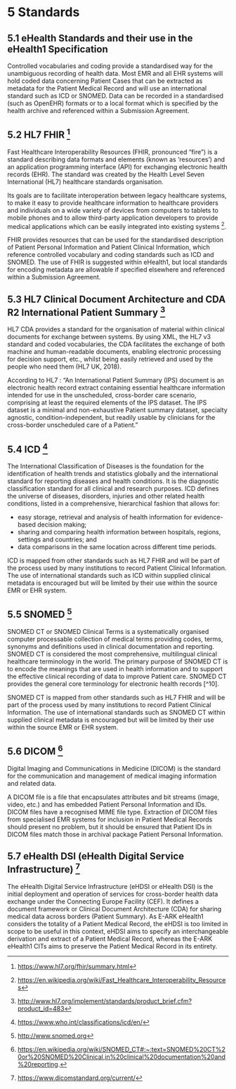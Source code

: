 # 5 Standards
<a name="section5.1"></a>
## 5.1 eHealth Standards and their use in the eHealth1 Specification
Controlled vocabularies and coding provide a standardised way for the unambiguous recording of health data. Most EMR and all EHR systems will hold coded data concerning Patient Cases that can be extracted as metadata for the Patient Medical Record and will use an international standard such as ICD or SNOMED. Data can be recorded in a standardised (such as OpenEHR) formats or to a local format which is specified by the health archive and referenced within a Submission Agreement.
<a name="section5.2"></a>
##  5.2 HL7 FHIR [^1] 
Fast Healthcare Interoperability Resources (FHIR, pronounced “fire”) is a standard describing data formats and elements (known as ‘resources’) and an application programming interface (API) for exchanging electronic health records (EHR). The standard was created by the Health Level Seven International (HL7) healthcare standards organisation.

Its goals are to facilitate interoperation between legacy healthcare systems, to make it easy to provide healthcare information to healthcare providers and individuals on a wide variety of devices from computers to tablets to mobile phones and to allow third-party application developers to provide medical applications which can be easily integrated into existing systems [^2]. 

FHIR provides resources that can be used for the standardised description of Patient Personal Information and Patient Clinical Information, which reference controlled vocabulary and coding standards such as ICD and SNOMED. The use of FHIR is suggested within eHealth1, but local standards for encoding metadata are allowable if specified elsewhere and referenced within a Submission Agreement.
<a name="section5.3"></a>
## 5.3 HL7 Clinical Document Architecture and CDA R2 International Patient Summary [^3]
HL7 CDA provides a standard for the organisation of material within clinical documents for exchange between systems. By using XML, the HL7 v3 standard and coded vocabularies, the CDA facilitates the exchange of both machine and human-readable documents, enabling electronic processing for decision support, etc., whilst being easily retrieved and used by the people who need them (HL7 UK, 2018).

According to HL7 : “An International Patient Summary (IPS) document is an electronic health record extract containing essential healthcare information intended for use in the unscheduled, cross-border care scenario, comprising at least the required elements of the IPS dataset. The IPS dataset is a minimal and non-exhaustive Patient summary dataset, specialty agnostic, condition-independent, but readily usable by clinicians for the cross-border unscheduled care of a Patient.”
<a name="section5.4"></a>
## 5.4 ICD [^4]
The International Classification of Diseases is the foundation for the identification of health trends and statistics globally and the international standard for reporting diseases and health conditions. It is the diagnostic classification standard for all clinical and research purposes. ICD defines the universe of diseases, disorders, injuries and other related health conditions, listed in a comprehensive, hierarchical fashion that allows for:

- easy storage, retrieval and analysis of health information for evidence-based decision making;
- sharing and comparing health information between hospitals, regions, settings and countries; and
- data comparisons in the same location across different time periods.

ICD is mapped from other standards such as HL7 FHIR and will be part of the process used by many institutions to record Patient Clinical Information. The use of international standards such as ICD within supplied clinical metadata is encouraged but will be limited by their use within the source EMR or EHR system.
<a name="section5.5"></a>
## 5.5 SNOMED [^5]
SNOMED CT or SNOMED Clinical Terms is a systematically organised computer processable collection of medical terms providing codes, terms, synonyms and definitions used in clinical documentation and reporting. SNOMED CT is considered the most comprehensive, multilingual clinical healthcare terminology in the world. The primary purpose of SNOMED CT is to encode the meanings that are used in health information and to support the effective clinical recording of data to improve Patient care. SNOMED CT provides the general core terminology for electronic health records [^10].  

SNOMED CT is mapped from other standards such as HL7 FHIR and will be part of the process used by many institutions to record Patient Clinical Information. The use of international standards such as SNOMED CT within supplied clinical metadata is encouraged but will be limited by their use within the source EMR or EHR system.
<a name="section5.6"></a>
## 5.6 DICOM [^6]
Digital Imaging and Communications in Medicine (DICOM) is the standard for the communication and management of medical imaging information and related data.

A DICOM file is a file that encapsulates attributes and bit streams (image, video, etc.) and has embedded Patient Personal Information and IDs. DICOM files have a recognised MIME file type. Extraction of DICOM files from specialised EMR systems for inclusion in Patient Medical Records should present no problem, but it should be ensured that Patient IDs in DICOM files match those in archival package Patient Personal Information. 
<a name="section5.7"></a>
## 5.7 eHealth DSI (eHealth Digital Service Infrastructure) [^7]
The eHealth Digital Service Infrastructure (eHDSI or eHealth DSI) is the initial deployment and operation of services for cross-border health data exchange under the Connecting Europe Facility (CEF). It defines a document framework or Clinical Document Architecture (CDA) for sharing medical data across borders (Patient Summary). As E-ARK eHealth1 considers the totality of a Patient Medical Record, the eHDSI is too limited in scope to be useful in this context, eHDSI aims to specify an interchangeable derivation and extract of a Patient Medical Record, whereas the E-ARK eHealth1 CITs aims to preserve the Patient Medical Record in its entirety.

[^1]: https://www.hl7.org/fhir/summary.html
[^2]: https://en.wikipedia.org/wiki/Fast_Healthcare_Interoperability_Resources
[^3]: http://www.hl7.org/implement/standards/product_brief.cfm?product_id=483
[^4]: https://www.who.int/classifications/icd/en/
[^5]: http://www.snomed.org
 
[^6]: https://en.wikipedia.org/wiki/SNOMED_CT#:~:text=SNOMED%20CT%20or%20SNOMED%20Clinical,in%20clinical%20documentation%20and%20reporting.
[^7]: https://www.dicomstandard.org/current/
[^8]: https://ec.europa.eu/cefdigital/wiki/display/EHOPERATIONS/eHealth+DSI+Operations+Home
